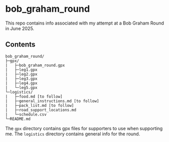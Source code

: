 # bob_graham_round

This repo contains info associated with my attempt at a Bob Graham Round in June 2025.

## Contents
```
bob_graham_round/
├─gpx/
|   ├─bob_graham_round.gpx
|   ├─leg1.gpx
|   ├─leg2.gpx
|   ├─leg3.gpx
|   ├─leg4.gpx
|   └─leg5.gpx
└─logistics/
|   ├─food.md [to follow]
|   ├─general_instructions.md [to follow]
|   ├─pack_list.md [to follow]
|   ├─road_support_locations.md
|   └─schedule.csv
└─README.md

```

The `gpx` directory contains gpx files for supporters to use when supporting me.
The `logistics` directory contains general info for the round.